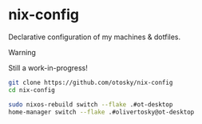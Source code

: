 # nix-config

Declarative configuration of my machines & dotfiles.

> [!WARNING]
> Still a work-in-progress!

```sh
git clone https://github.com/otosky/nix-config
cd nix-config

sudo nixos-rebuild switch --flake .#ot-desktop
home-manager switch --flake .#olivertosky@ot-desktop
```

